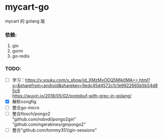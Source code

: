 # mycart-go
mycart 的 golang 版

### 依赖:
1. gin
2. gorm
3. go-redis


### TODO:
- [ ] 学习：https://v.youku.com/v_show/id_XMzMxODQ5Mjk0MA==.html?x=&sharefrom=android&sharekey=9edc45d4572c1c1e9922665b5b54d85c6<br>
    https://wuyin.io/2018/05/02/protobuf-with-grpc-in-golang/
- [X] 解析congfig
- [ ] 整合go-micro
- [ ] 整合flosch/pongo2<br>
    "github.com/robvdl/pongo2gin"<br>
    "github.com/ngerakines/ginpongo2"
- [ ] 整合"github.com/tommy351/gin-sessions"
